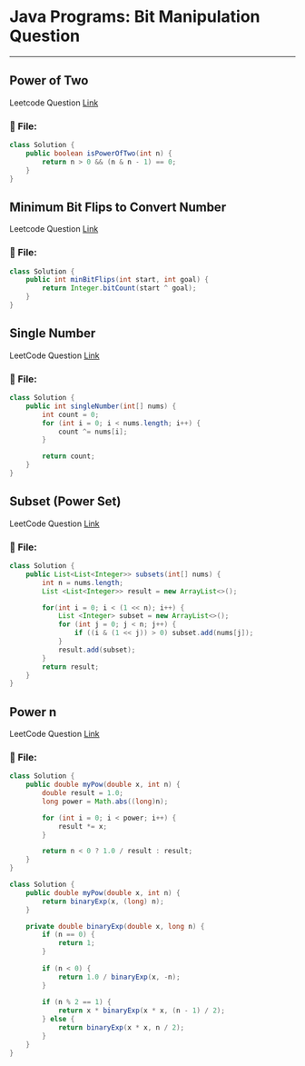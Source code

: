 # Java Programs: Bit Manipulation Question
---


##  Power of Two
Leetcode Question [Link](https://leetcode.com/problems/power-of-two/description/)
### 📄 File:
```java
class Solution {
    public boolean isPowerOfTwo(int n) {
        return n > 0 && (n & n - 1) == 0;
    }
}
```

##  Minimum Bit Flips to Convert Number
Leetcode Question [Link](https://leetcode.com/problems/minimum-bit-flips-to-convert-number/)
### 📄 File:
```java
class Solution {
    public int minBitFlips(int start, int goal) {
        return Integer.bitCount(start ^ goal);
    }
}
```


##  Single Number
LeetCode Question [Link](https://leetcode.com/problems/single-number/)
### 📄 File:
```java
class Solution {
    public int singleNumber(int[] nums) {
        int count = 0;
        for (int i = 0; i < nums.length; i++) {
            count ^= nums[i];
        }

        return count;
    }
}
```


##  Subset (Power Set)
LeetCode Question [Link](https://leetcode.com/problems/subsets/description/)
### 📄 File:
```java
class Solution {
    public List<List<Integer>> subsets(int[] nums) {
        int n = nums.length;
        List <List<Integer>> result = new ArrayList<>();

        for(int i = 0; i < (1 << n); i++) {
            List <Integer> subset = new ArrayList<>();
            for (int j = 0; j < n; j++) {
                if ((i & (1 << j)) > 0) subset.add(nums[j]);
            }
            result.add(subset);
        }
        return result;
    }
}
```

##  Power n
LeetCode Question [Link](https://leetcode.com/problems/powx-n/)
### 📄 File:
```java
class Solution {
    public double myPow(double x, int n) {
        double result = 1.0;
        long power = Math.abs((long)n); 

        for (int i = 0; i < power; i++) {
            result *= x;
        }

        return n < 0 ? 1.0 / result : result;
    }
}

class Solution {
    public double myPow(double x, int n) {
        return binaryExp(x, (long) n);
    }

    private double binaryExp(double x, long n) {
        if (n == 0) {
            return 1;
        }
       
        if (n < 0) {
            return 1.0 / binaryExp(x, -n);
        }
       
        if (n % 2 == 1) {
            return x * binaryExp(x * x, (n - 1) / 2);
        } else {
            return binaryExp(x * x, n / 2);
        }
    }
}

```